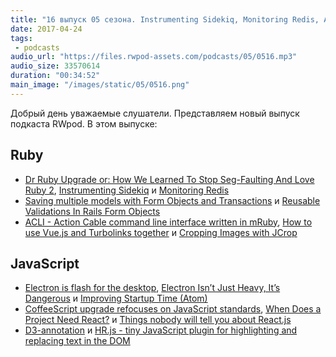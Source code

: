 ```yaml
---
title: "16 выпуск 05 сезона. Instrumenting Sidekiq, Monitoring Redis, ACLI, When Does a Project Need React?, D3-annotation и прочее"
date: 2017-04-24
tags:
 - podcasts
audio_url: "https://files.rwpod-assets.com/podcasts/05/0516.mp3"
audio_size: 33570614
duration: "00:34:52"
main_image: "/images/static/05/0516.png"
---
```


Добрый день уважаемые слушатели. Представляем новый выпуск подкаста RWpod. В этом выпуске:

## Ruby

 - [Dr Ruby Upgrade or: How We Learned To Stop Seg-Faulting And Love Ruby 2](http://www.codinginthecrease.com/news_article/show/628753), [Instrumenting Sidekiq](https://drivy.engineering/sidekiq-instrumentation/) и [Monitoring Redis](http://www.mikeperham.com/2017/04/20/monitoring-redis/)
 - [Saving multiple models with Form Objects and Transactions](https://revs.runtime-revolution.com/saving-multiple-models-with-form-objects-and-transactions-2c26f37f7b9a) и [Reusable Validations In Rails Form Objects](http://freeletics.engineering/2017/04/19/reusable-validations-in-rails-form-objects.html)
 - [ACLI - Action Cable command line interface written in mRuby](https://github.com/palkan/acli), [How to use Vue.js and Turbolinks together](https://gorails.com/episodes/how-to-use-vuejs-and-turbolinks-together) и [Cropping Images with JCrop](https://www.driftingruby.com/episodes/cropping-images-with-jcrop)

## JavaScript

 - [Electron is flash for the desktop](https://josephg.com/blog/electron-is-flash-for-the-desktop/), [Electron Isn’t Just Heavy, It’s Dangerous](https://medium.com/@bret.mattingly/electron-isnt-just-heavy-it-s-dangerous-580a53b0716e) и [Improving Startup Time (Atom)](http://blog.atom.io/2017/04/18/improving-startup-time.html)
 - [CoffeeScript upgrade refocuses on JavaScript standards](http://www.infoworld.com/article/3190721/javascript/coffeescript-upgrade-refocuses-on-javascript-standards.html), [When Does a Project Need React?](https://css-tricks.com/project-need-react/) и [Things nobody will tell you about React.js](https://medium.com/@gianluca.guarini/things-nobody-will-tell-you-about-react-js-3a373c1b03b4)
 - [D3-annotation](http://d3-annotation.susielu.com/) и [HR.js - tiny JavaScript plugin for highlighting and replacing text in the DOM](https://mburakerman.github.io/hrjs/)

